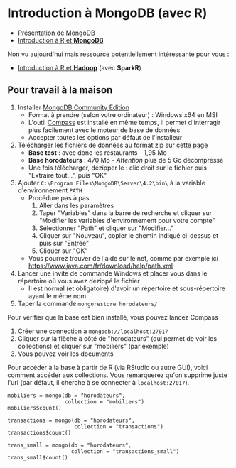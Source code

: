 # Introduction à MongoDB (avec R)

- [Présentation de MongoDB](du-abd--slides.html)
- [Introduction à R et **MongoDB**](du-abd--r-mongodb)

Non vu aujourd'hui mais ressource potentiellement intéressante pour vous :

- [Introduction à R et **Hadoop**](du-abd--r-hadoop.html) (avec **SparkR**)


## Pour travail à la maison

1. Installer [MongoDB Community Edition](https://docs.mongodb.com/manual/tutorial/install-mongodb-on-windows/)
    - Format à prendre (selon votre ordinateur) : Windows x64 en MSI
    - L'outil [Compass](https://www.mongodb.com/products/compass) est installé en même temps, il permet d'interragir plus facilement avec le moteur de base de données
    - Accepter toutes les options par défaut de l'installeur
1. Télécharger les fichiers de données au format zip sur [cette page](https://parisdescartesfr-my.sharepoint.com/:f:/g/personal/francois-xavier_jollois_parisdescartes_fr/EtEHkEayfmBOmLfg9-UVfAwBc4i6pel2AbyyhbyhDFYsxA?e=yQbI10)
    - **Base test** : avec donc les restaurants - 1,95 Mo
    - **Base horodateurs** : 470 Mo  - *Attention* plus de 5 Go décompressé
    - Une fois télécharger, dézipper le : clic droit sur le fichier puis "Extraire tout...", puis "OK"
1. Ajouter `C:\Program Files\MongoDB\Server\4.2\bin\` à la variable d'environnement `PATH`
    - Procédure pas à pas
        1. Aller dans les paramètres
        1. Taper "Variables" dans la barre de recherche et cliquer sur "Modifier les variables d'environnement pour votre compte"
        1. Sélectionner "Path" et cliquer sur "Modifier..."
        1. Cliquer sur "Nouveau", copier le chemin indiqué ci-dessus et puis sur "Entrée"
        1. Cliquer sur "OK"
    - Vous pourrez trouver de l'aide sur le net, comme par exemple ici <https://www.java.com/fr/download/help/path.xml>
1. Lancer une invite de commande Windows et placer vous dans le répertoire où vous avez dézippé le fichier
    - Il est normal (et obligatoire) d'avoir un répertoire et sous-répertoire ayant le même nom
1. Taper la commande `mongorestore horodateurs/`

Pour vérifier que la base est bien installé, vous pouvez lancez Compass

1. Créer une connection à `mongodb://localhost:27017`
1. Cliquer sur la flèche à côté de "horodateurs" (qui permet de voir les collections) et cliquer sur "mobiliers" (par exemple)
1. Vous pouvez voir les documents

Pour accéder à la base à partir de R (via RStudio ou autre GUI), voici comment accéder aux collections. Vous remarquerez qu'on supprime juste l'url (par défaut, il cherche à se connecter à `localhost:27017`).

```
mobiliers = mongo(db = "horodateurs",
                  collection = "mobiliers")
mobiliers$count()

transactions = mongo(db = "horodateurs",
                     collection = "transactions")
transactions$count()

trans_small = mongo(db = "horodateurs",
                    collection = "transactions_small")
trans_small$count()
```